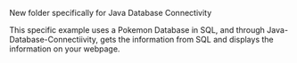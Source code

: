 New folder specifically for Java Database Connectivity

This specific example uses a Pokemon Database in SQL, and through Java-Database-Connectiivity,
gets the information from SQL and displays the information on your webpage.

